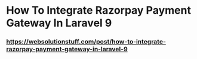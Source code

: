 # How To Integrate Razorpay Payment Gateway In Laravel 9
### https://websolutionstuff.com/post/how-to-integrate-razorpay-payment-gateway-in-laravel-9
